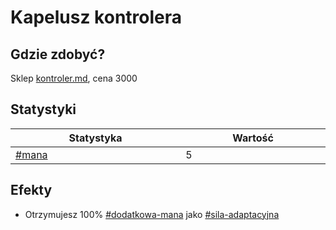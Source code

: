 # Kapelusz kontrolera

## Gdzie zdobyć?

Sklep [kontroler.md](../../sklepy/kontroler.md "mention"), cena 3000

## Statystyki

<table><thead><tr><th width="294">Statystyka</th><th width="249">Wartość</th></tr></thead><tbody><tr><td><a data-mention href="../../inne/statystyki.md#mana">#mana</a></td><td>5</td></tr></tbody></table>

## Efekty

* Otrzymujesz 100% [#dodatkowa-mana](../../inne/statystyki.md#dodatkowa-mana "mention") jako [#sila-adaptacyjna](../../inne/statystyki.md#sila-adaptacyjna "mention")
